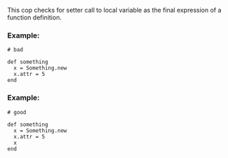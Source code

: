 This cop checks for setter call to local variable as the final
expression of a function definition.

### Example:

    # bad

    def something
      x = Something.new
      x.attr = 5
    end

### Example:

    # good

    def something
      x = Something.new
      x.attr = 5
      x
    end